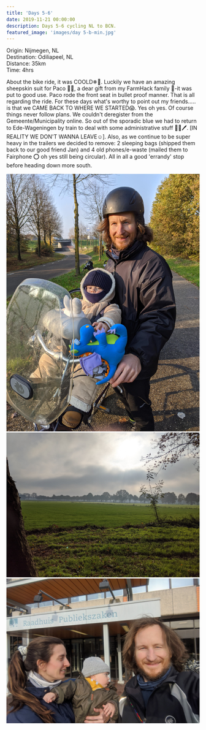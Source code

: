 ```yaml
---
title: 'Days 5-6'
date: 2019-11-21 00:00:00
description: Days 5-6 cycling NL to BCN.
featured_image: 'images/day 5-b-min.jpg'
---
```



Origin: Nijmegen, NL <br>
Destination: Odiliapeel, NL<br>
Distance: 35km <br>
Time: 4hrs <br>

About the bike ride, it was COOLD❄🥶. Luckily we have an amazing sheepskin suit for Paco 🐥🐑, a dear gift from my FarmHack family 💙-it was put to good use. Paco rode the front seat in bullet proof manner. That is all regarding the ride. For these days what's worthy to point out my friends..... is that we CAME BACK TO WHERE WE STARTED😱. Yes oh yes. Of course things never follow plans. We couldn't deregister from the Gemeente/Municipality online. So out of the sporadic blue we had to return to Ede-Wageningen by train to deal with some administrative stuff 📄📓🖊. [IN REALITY WE DON'T WANNA LEAVE☺]. Also, as we continue to be super heavy in the trailers we decided to remove: 2 sleeping bags (shipped them back to our good friend Jan) and 4 old phones/e-waste (mailed them to Fairphone ⭕ oh yes still being circular). All in all a good 'errandy' stop before heading down more south.


<div class="gallery" data-columns="3">
	<img src="/images/day 5-a-min.jpg">
	<img src="/images/day 5-b-min.jpg">
	<img src="/images/day 5-c-min.jpg">
</div>
